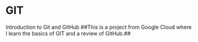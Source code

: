 # GIT
Introduction to Git and GitHub
##This is a project from Google Cloud where I learn the basics of GIT and a review of GitHub.##
